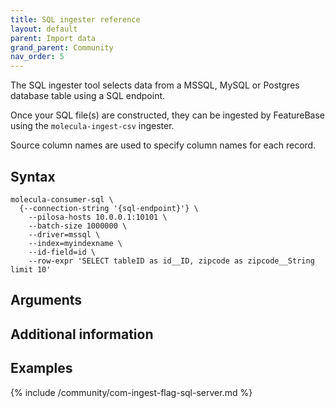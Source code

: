```yaml
---
title: SQL ingester reference
layout: default
parent: Import data
grand_parent: Community
nav_order: 5
---
```


The SQL ingester tool selects data from a MSSQL, MySQL or Postgres database table using a SQL endpoint.

Once your SQL file(s) are constructed, they can be ingested by FeatureBase using the `molecula-ingest-csv` ingester.

Source column names are used to specify column names for each record.

## Syntax

```shell
molecula-consumer-sql \
  {--connection-string '{sql-endpoint}'} \
	--pilosa-hosts 10.0.0.1:10101 \
	--batch-size 1000000 \
	--driver=mssql \
	--index=myindexname \
	--id-field=id \
	--row-expr 'SELECT tableID as id__ID, zipcode as zipcode__String limit 10'
```

## Arguments



## Additional information



## Examples



{% include /community/com-ingest-flag-sql-server.md %}
